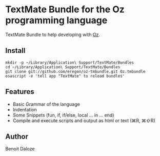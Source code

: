 # TextMate Bundle for the Oz programming language

TextMate Bundle to help developing with [Oz](http://www.mozart-oz.org/).

## Install

    mkdir -p ~/Library/Application\ Support/TextMate/Bundles
    cd ~/Library/Application\ Support/TextMate/Bundles
    git clone git://github.com/eregon/oz-tmbundle.git Oz.tmbundle
    osascript -e 'tell app "TextMate" to reload bundles'

## Features

* Basic Grammar of the language
* Indentation
* Some Snippets (fun, if, if/else, local … in … end)
* Compile and execute scripts and output as html or text (⌘R, ⌘⇧R)

## Author

Benoit Daloze
